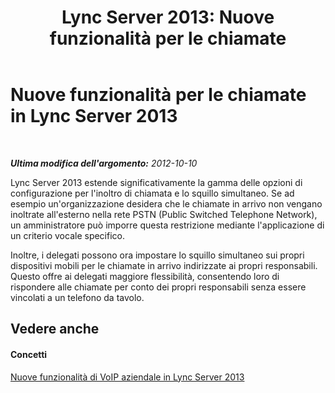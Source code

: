﻿---
title: 'Lync Server 2013: Nuove funzionalità per le chiamate'
TOCTitle: Nuove funzionalità per le chiamate
ms:assetid: ea6bfb64-f859-4280-bfcf-fd3beb9496e0
ms:mtpsurl: https://technet.microsoft.com/it-it/library/JJ721920(v=OCS.15)
ms:contentKeyID: 49887808
ms.date: 08/24/2015
mtps_version: v=OCS.15
ms.translationtype: HT
---

# Nuove funzionalità per le chiamate in Lync Server 2013

 

_**Ultima modifica dell'argomento:** 2012-10-10_

Lync Server 2013 estende significativamente la gamma delle opzioni di configurazione per l'inoltro di chiamata e lo squillo simultaneo. Se ad esempio un'organizzazione desidera che le chiamate in arrivo non vengano inoltrate all'esterno nella rete PSTN (Public Switched Telephone Network), un amministratore può imporre questa restrizione mediante l'applicazione di un criterio vocale specifico.

Inoltre, i delegati possono ora impostare lo squillo simultaneo sui propri dispositivi mobili per le chiamate in arrivo indirizzate ai propri responsabili. Questo offre ai delegati maggiore flessibilità, consentendo loro di rispondere alle chiamate per conto dei propri responsabili senza essere vincolati a un telefono da tavolo.

## Vedere anche

#### Concetti

[Nuove funzionalità di VoIP aziendale in Lync Server 2013](lync-server-2013-new-enterprise-voice-features.md)

